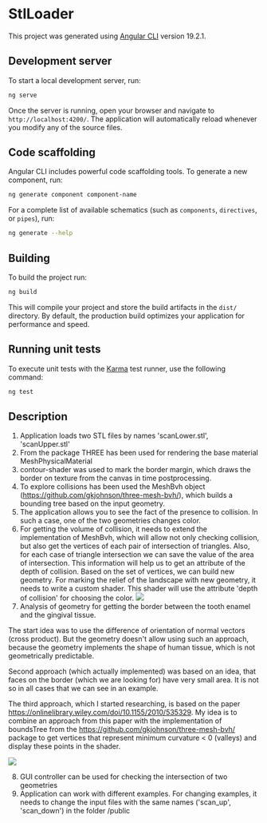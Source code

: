 # StlLoader

This project was generated using [Angular CLI](https://github.com/angular/angular-cli) version 19.2.1.

## Development server

To start a local development server, run:

```bash
ng serve
```

Once the server is running, open your browser and navigate to `http://localhost:4200/`. The application will automatically reload whenever you modify any of the source files.

## Code scaffolding

Angular CLI includes powerful code scaffolding tools. To generate a new component, run:

```bash
ng generate component component-name
```

For a complete list of available schematics (such as `components`, `directives`, or `pipes`), run:

```bash
ng generate --help
```

## Building

To build the project run:

```bash
ng build
```

This will compile your project and store the build artifacts in the `dist/` directory. By default, the production build optimizes your application for performance and speed.

## Running unit tests

To execute unit tests with the [Karma](https://karma-runner.github.io) test runner, use the following command:

```bash
ng test
```

## Description

1. Application loads two STL files by names 'scanLower.stl', 'scanUpper.stl'
2. From the package THREE has been used for rendering the base material MeshPhysicalMaterial
3. contour-shader was used to mark the border margin, which draws the border on texture from the canvas in time postprocessing.
4. To explore collisions has been used the MeshBvh object (https://github.com/gkjohnson/three-mesh-bvh/), which builds a bounding tree based on the input geometry.
5. The application allows you to see the fact of the presence to collision. In such a case, one of the two geometries changes color.
6. For getting the volume of collision, it needs to extend the implementation of MeshBvh, which will allow not only checking collision, but also get the vertices of each pair of intersection of triangles. Also, for each case of triangle intersection we can save the value of the area of intersection.  This information will help us to get an attribute of the depth of collision. Based on the set of vertices, we can build new geometry. For marking the relief of the landscape with new geometry, it needs to write a custom shader. This shader will use the attribute 'depth of collision' for choosing the color.
![](/Users/innadaymand/Projects/stl-loader/intersection.png)
7. Analysis of geometry for getting the border between the tooth enamel and the gingival tissue.

The start idea was to use the difference of orientation of normal vectors (cross product). But the geometry doesn't allow using such an approach, because the geometry implements the shape of human tissue, which is not geometrically predictable.

Second approach (which actually implemented) was based on an idea, that faces on the border (which we are looking for) have very small area. It is not so in all cases that we can see in an example.

The third approach, which I started researching, is based on the paper https://onlinelibrary.wiley.com/doi/10.1155/2010/535329. My idea is to combine an approach from this paper with the implementation of boundsTree from the https://github.com/gkjohnson/three-mesh-bvh/ package to get vertices that represent minimum curvature < 0 (valleys) and display these points in the shader.

![](/Users/innadaymand/Projects/stl-loader/border.png)

8. GUI controller can be used for checking the intersection of two geometries
9. Application can work with different examples. For changing examples, it needs to change the input files with the same names ('scan_up', 'scan_down') in the folder /public
